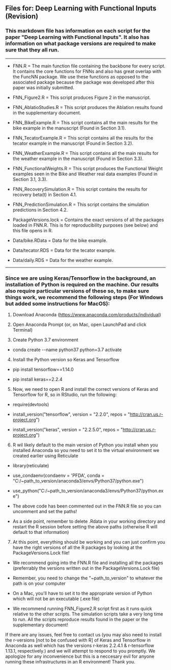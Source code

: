 ## Files for: Deep Learning with Functional Inputs (Revision)

### This markdown file has information on each script for the paper "Deep Learning with Functional Inputs". It also has information on what package versions are required to make sure that they all run.

---------------------------------------------------------------

- FNN.R = The main function file containing the backbone for every script. It contains the core functions for FNNs and also has great overlap with the FuncNN package. We use these functions as opposed to the associated package because the package was developed after this paper was initially submitted.

- FNN_Figure2.R = This script produces Figure 2 in the manuscript.

- FNN_AblatioStudies.R = This script produces the Ablation results found in the supplementary document.

- FNN_BikeExample.R = This script contains all the main results for the bike example in the manuscript (Found in Section 3.1).

- FNN_TecatorExample.R = This script contains all the results for the tecator example in the manuscript (Found in Section 3.2).

- FNN_WeatherExample.R = This script contains all the main results for the weather example in the manuscript (Found in Section 3.3).

- FNN_FunctionalWeights.R = This script produces the Functional Weight examples seen in the Bike and Weather real data examples (Found in Section 3.1, 3.3).

- FNN_RecoverySimulation.R = This script contains the results for recovery beta(t) in Section 4.1.

- FNN_PredictionSimulation.R = This script contains the simulation predictions in Section 4.2.

- PackageVersions.lock = Contains the exact versions of all the packages loaded in FNN.R. This is for reproducibility purposes (see below) and this file opens in R.

- Data/bike.RData = Data for the bike example.

- Data/tecator.RDS = Data for the tecator example.

- Data/daily.RDS = Data for the weather example.

---------------------------------------------------------------

### Since we are using Keras/Tensorflow in the background, an installation of Python is required on the machine. Our results also require particular versions of these so, to make sure things work, we recommend the following steps (For Windows but added some instructions for MacOS):

1. Download Anaconda (https://www.anaconda.com/products/individual)

2. Open Anaconda Prompt (or, on Mac, open LaunchPad and click Terminal)

3. Create Python 3.7 environment

- conda create --name python37 python=3.7 activate

4. Install the Python version so Keras and Tensorflow 

- pip install tensorflow==1.14.0 

- pip install keras==2.2.4

5. Now, we need to open R and install the correct versions of Keras and Tensorflow for R, so in RStudio, run the following:

- require(devtools)

- install_version("tensorflow", version = "2.2.0", repos = "http://cran.us.r-project.org") 

- install_version("keras", version = "2.2.5.0", repos = "http://cran.us.r-project.org")

6. R wil likely default to the main version of Python you install when you installed Anaconda so you need to set it to the virtual environment we created earlier using Reticulate

- library(reticulate)

- use_condaenv(condaenv = 'PFDA', conda = "C:/~path_to_version/anaconda3/envs/Python37/python.exe")

- use_python("C:/~path_to_version/anaconda3/envs/Python37/python.exe")

- The above code has been commented out in the FNN.R file so you can uncomment and set the paths!

- As a side point, remember to delete .Rdata in your working directory and restart the R session before setting the above paths (otherwise R will default to that information)

7. At this point, everything should be working and you can just confirm you have the right versions of all the R packages by looking at the PackageVersions.Lock file!

- We recommend going into the FNN.R file and installing all the packages (preferrably the versions written out in the PackageVersions.Lock file)

- Remember, you need to change the "~path_to_version" to whatever the path is on your computer

- On a Mac, you'll have to set it to the appropriate version of Python which will not be an executable (.exe file)

- We recommend running FNN_Figure2.R script first as it runs quick relative to the other scripts. The simulation scripts take a very long time to run. All the scripts reproduce results found in the paper or the supplementary document!

If there are any issues, feel free to contact us (you may also need to install the r-versions [not to be confused with R] of Keras and Tensorflow in Anaconda as well which has the versions r-keras 2.2.4.1 & r-tensorflow 1.13.1, respectively.) and we will attempt to respond to you promptly. We apologize for any inconvenience but this is a neccesary evil for anyone running these infrastructures in an R environment! Thank you.
